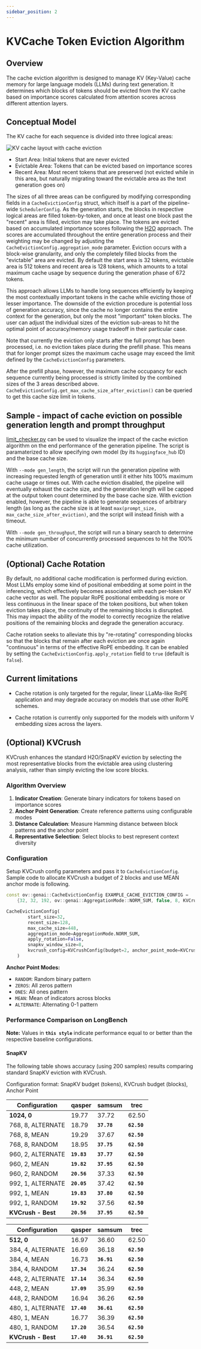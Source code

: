 ```yaml
---
sidebar_position: 2
---
```


# KVCache Token Eviction Algorithm


## Overview
The cache eviction algorithm is designed to manage KV (Key-Value) cache memory for large language models (LLMs) during text generation. It determines which blocks of tokens should be evicted from the KV cache based on importance scores calculated from attention scores across different attention layers.

## Conceptual Model
The KV cache for each sequence is divided into three logical areas:

![KV cache layout with cache eviction](./../../../static/img/kv-cache-areas-diagram.svg)

* Start Area: Initial tokens that are never evicted
* Evictable Area: Tokens that can be evicted based on importance scores
* Recent Area: Most recent tokens that are preserved (not evicted while in this area, but naturally migrating toward the evictable area as the text generation goes on)

The sizes of all three areas can be configured by modifying corresponding fields in a `CacheEvictionConfig` struct, which itself is a part of the pipeline-wide `SchedulerConfig`.
As the generation starts, the blocks in respective logical areas are filled token-by-token, and once at least one block past the "recent" area is filled, eviction may take place. 
The tokens are evicted based on accumulated importance scores following the [H2O](https://arxiv.org/abs/2306.14048) approach.
The scores are accumulated throughout the entire generation process and their weighting may be changed by adjusting the `CacheEvictionConfig.aggregation_mode` parameter.
Eviction occurs with a block-wise granularity, and only the completely filled blocks from the "evictable" area are evicted.
By default the start area is 32 tokens, evictable area is 512 tokens and recent area is 128 tokens, which amounts to a total maximum cache usage by sequence during the generation phase of 672 tokens.

This approach allows LLMs to handle long sequences efficiently by keeping the most contextually important tokens in the cache while evicting those of lesser importance.
The downside of the eviction procedure is potential loss of generation accuracy, since the cache no longer contains the entire context for the generation, but only the most "important" token blocks.
The user can adjust the individual sizes of the eviction sub-areas to hit the optimal point of accuracy/memory usage tradeoff in their particular case.

Note that currently the eviction only starts after the full prompt has been processed, i.e. no eviction takes place during the prefill phase.
This means that for longer prompt sizes the maximum cache usage may exceed the limit defined by the `CacheEvictionConfig` parameters. 

After the prefill phase, however, the maximum cache occupancy for each sequence currently being processed is strictly limited by the combined sizes of the 3 areas described above. 
`CacheEvictionConfig.get_max_cache_size_after_eviction()` can be queried to get this cache size limit in tokens.


## Sample - impact of cache eviction on possible generation length and prompt throughput
[limit_checker.py](https://github.com/openvinotoolkit/openvino.genai/tree/master/samples/python/text_generation/limit_checker.py) can be used to visualize the impact of the cache eviction algorithm on the end performance of the generation pipeline.
The script is paramaterized to allow specifying own model (by its `huggingface_hub` ID) and the base cache size.

With `--mode gen_length`, the script will run the generation pipeline with increasing requested length of generation until it either hits 100% maximum cache usage or times out. 
With cache eviction disabled, the pipeline will eventually exhaust the cache size, and the generation length will be capped at the output token count determined by the base cache size. 
With eviction enabled, however, the pipeline is able to generate sequences of arbitrary length (as long as the cache size is at least `max(prompt_size, max_cache_size_after_eviction)`, and the script will instead finish with a timeout.

With `--mode gen_throughput`, the script will run a binary search to determine the minimum number of concurrently processed sequences to hit the 100% cache utilization.


## (Optional) Cache Rotation
By default, no additional cache modification is performed during eviction. 
Most LLMs employ some kind of positional embedding at some point in the inferencing, which effectively becomes associated with each per-token KV cache vector as well. 
The popular RoPE positional embedding is more or less continuous in the linear space of the token positions, but when token eviction takes place, the continuity of the remaining blocks is disrupted.
This may impact the ability of the model to correctly recognize the relative positions of the remaining blocks and degrade the generation accuracy.

Cache rotation seeks to alleviate this by "re-rotating" corresponding blocks so that the blocks that remain after each eviction are once again "continuous" in terms of the effective RoPE embedding. 
It can be enabled by setting the `CacheEvictionConfig.apply_rotation` field to `true` (default is `false`).

## Current limitations

* Cache rotation is only targeted for the regular, linear LLaMa-like RoPE application and may degrade accuracy on models that use other RoPE schemes.

* Cache rotation is currently only supported for the models with uniform V embedding sizes across the layers.

## (Optional) KVCrush

KVCrush enhances the standard H2O/SnapKV eviction by selecting the most representative blocks from the evictable area using clustering analysis, rather than simply evicting the low score blocks.

### Algorithm Overview

1. **Indicator Creation**: Generate binary indicators for tokens based on importance scores
2. **Anchor Point Generation**: Create reference patterns using configurable modes
3. **Distance Calculation**: Measure Hamming distance between block patterns and the anchor point
4. **Representative Selection**: Select blocks to best represent context diversity

### Configuration
Setup KVCrush config parameters and pass it  to ```CacheEvictionConfig```. Sample code to allocate KVCrush a budget of 2 blocks and use MEAN anchor mode is following.
```cpp
const ov::genai::CacheEvictionConfig EXAMPLE_CACHE_EVICTION_CONFIG =
    {32, 32, 192, ov::genai::AggregationMode::NORM_SUM, false, 8, KVCrushConfig(2, KVCrushAnchorPointMode::MEAN)};
```
```python
CacheEvictionConfig(
        start_size=32, 
        recent_size=128, 
        max_cache_size=448, 
        aggregation_mode=AggregationMode.NORM_SUM,
        apply_rotation=False,
        snapkv_window_size=8,
        kvcrush_config=KVCrushConfig(budget=2, anchor_point_mode=KVCrushAnchorPointMode.MEAN)
    )
```

**Anchor Point Modes:**
- `RANDOM`: Random binary pattern
- `ZEROS`: All zeros pattern  
- `ONES`: All ones pattern
- `MEAN`: Mean of indicators across blocks
- `ALTERNATE`: Alternating 0-1 pattern

### Performance Comparison on LongBench

**Note:** Values in **`this style`** indicate performance equal to or better than the respective baseline configurations.

#### SnapKV
The following table shows accuracy (using 200 samples) results comparing standard SnapKV eviction with KVCrush.

Configuration format: SnapKV budget (tokens), KVCrush budget (blocks), Anchor Point

| Configuration | qasper | samsum | trec |
|---------------|--------|--------|------|
| **1024, 0** | 19.77 | 37.72 | 62.50 |
| 768, 8, ALTERNATE | 18.79 | **`37.78`** | **`62.50`** |
| 768, 8, MEAN | 19.29 | 37.67 | **`62.50`** |
| 768, 8, RANDOM | 18.95 | **`37.75`** | **`62.50`** |
| 960, 2, ALTERNATE | **`19.83`** | **`37.77`** | **`62.50`** |
| 960, 2, MEAN | **`19.82`** | **`37.95`** | **`62.50`** |
| 960, 2, RANDOM | **`20.56`** | 37.33 | **`62.50`** |
| 992, 1, ALTERNATE | **`20.05`** | 37.42 | **`62.50`** |
| 992, 1, MEAN | **`19.83`** | **`37.80`** | **`62.50`** |
| 992, 1, RANDOM | **`19.92`** | 37.56 | **`62.50`** |
| **KVCrush - Best** | **`20.56`** | **`37.95`** | **`62.50`** |

| Configuration | qasper | samsum | trec |
|---------------|--------|--------|------|
| **512, 0** | 16.97 | 36.60 | 62.50 |
| 384, 4, ALTERNATE | 16.69 | 36.18 | **`62.50`** |
| 384, 4, MEAN | 16.73 | **`36.91`** | **`62.50`** |
| 384, 4, RANDOM | **`17.34`** | 36.24 | **`62.50`** |
| 448, 2, ALTERNATE | **`17.14`** | 36.34 | **`62.50`** |
| 448, 2, MEAN | **`17.09`** | 35.99 | **`62.50`** |
| 448, 2, RANDOM | 16.94 | 36.26 | **`62.50`** |
| 480, 1, ALTERNATE | **`17.40`** | **`36.61`** | **`62.50`** |
| 480, 1, MEAN | 16.77 | 36.39 | **`62.50`** |
| 480, 1, RANDOM | **`17.20`** | 36.54 | **`62.50`** |
| **KVCrush - Best** | **`17.40`** | **`36.91`** | **`62.50`** |